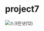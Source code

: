 # project7
![스크린샷(12)](https://s3.us-west-2.amazonaws.com/secure.notion-static.com/6ad84288-08eb-41e3-8343-8f0e81b59572/111.png?X-Amz-Algorithm=AWS4-HMAC-SHA256&X-Amz-Content-Sha256=UNSIGNED-PAYLOAD&X-Amz-Credential=AKIAT73L2G45EIPT3X45%2F20230201%2Fus-west-2%2Fs3%2Faws4_request&X-Amz-Date=20230201T082509Z&X-Amz-Expires=86400&X-Amz-Signature=a45f21a914c269b73edb4a0dbb8a0eb2e629b596928ef32cf1a86809ef295555&X-Amz-SignedHeaders=host&response-content-disposition=filename%3D%22111.png%22&x-id=GetObject)
